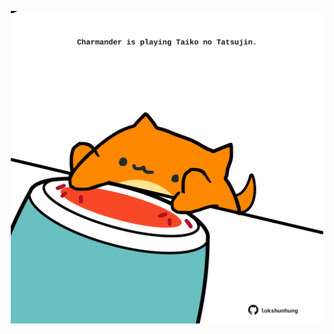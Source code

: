 <!-- built at 11/04/2023, 04:00:43 UTC -->
<p align="center">
  <img width="500" height="500" src="./ReadmeImage.svg">
</p>
